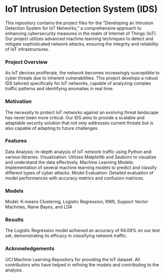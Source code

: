 # IoT Intrusion Detection System (IDS)
This repository contains the project files for the "Developing an Intrusion Detection System for IoT Networks," a comprehensive approach to enhancing cybersecurity measures in the realm of Internet of Things (IoT). Our project utilizes advanced machine learning techniques to detect and mitigate sophisticated network attacks, ensuring the integrity and reliability of IoT infrastructures.

### Project Overview
As IoT devices proliferate, the network becomes increasingly susceptible to cyber threats due to inherent vulnerabilities. This project develops a robust IDS tailored specifically for IoT networks, capable of analyzing complex traffic patterns and identifying anomalies in real time.

### Motivation
The necessity to protect IoT networks against an evolving threat landscape has never been more critical. Our IDS aims to provide a scalable and adaptable security solution that not only addresses current threats but is also capable of adapting to future challenges.

### Features
Data Analysis: In-depth analysis of IoT network traffic using Python and various libraries.
Visualization: Utilizes Matplotlib and Seaborn to visualize and understand the data effectively.
Machine Learning Models: Implementation of several machine learning models to predict and classify different types of cyber attacks.
Model Evaluation: Detailed evaluation of model performances with accuracy metrics and confusion matrices.

### Models
Model: K-means Clustering, Logistic Regression, KNN, Support Vector Machines, Naive Bayes, and LDA


### Results
The Logistic Regression model achieved an accuracy of 94.09% on our test set, demonstrating its efficacy in classifying network traffic.

### Acknowledgements
UCI Machine Learning Repository for providing the IoT dataset.
All contributors who have helped in refining the models and contributing to the analysis.
